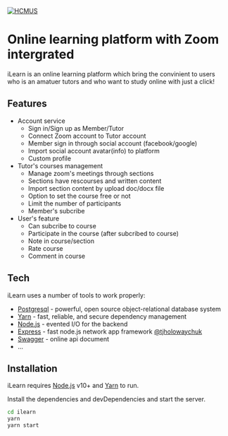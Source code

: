 [![HCMUS](https://www.hcmus.edu.vn/images/logo81.png)](https://www.hcmus.edu.vn/)
# Online learning platform with Zoom intergrated

iLearn is an online learning platform which bring the convinient to users who is an amatuer tutors and who want to study online with just a click!

## Features

- Account service
   - Sign in/Sign up as Member/Tutor
   - Connect Zoom account to Tutor account
   - Member sign in through social account (facebook/google)
   - Import social account avatar(info) to platform
   - Custom profile
- Tutor's courses management
   - Manage zoom's meetings through sections
   - Sections have rescourses and written content
   - Import section content by upload doc/docx file
   - Option to set the course free or not
   - Limit the number of participants
   - Member's subcribe 
- User's feature
   - Can subcribe to course
   - Participate in the course (after subcribed to course)
   - Note in course/section
   - Rate course
   - Comment in course

## Tech

iLearn uses a number of tools to work properly:

- [Postgresql] - powerful, open source object-relational database system
- [Yarn] - fast, reliable, and secure dependency management
- [Node.js] - evented I/O for the backend
- [Express] - fast node.js network app framework [@tjholowaychuk]
- [Swagger] - online api document
- ...

## Installation

iLearn requires [Node.js] v10+ and [Yarn] to run.

Install the dependencies and devDependencies and start the server.

```sh
cd ilearn
yarn
yarn start
```
   [Yarn]: <https://yarnpkg.com/>
   [Node.js]: <http://nodejs.org>
   [Postgresql]: <http://www.postgresql.org>
   [@tjholowaychuk]: <http://twitter.com/tjholowaychuk>
   [express]: <http://expressjs.com>
   [Swagger]: <https://swagger.io>
